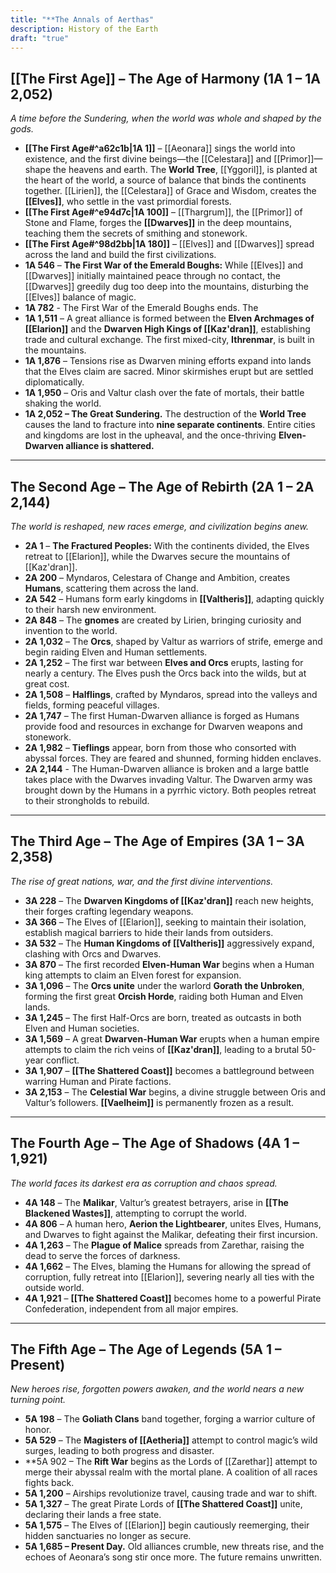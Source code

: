 ```yaml
---
title: "**The Annals of Aerthas"
description: History of the Earth
draft: "true"
---
```


## **[[The First Age]] – The Age of Harmony (1A 1 – 1A 2,052)**

_A time before the Sundering, when the world was whole and shaped by the gods._

- **[[The First Age#^a62c1b|1A 1]]** – [[Aeonara]] sings the world into existence, and the first divine beings—the [[Celestara]] and [[Primor]]—shape the heavens and earth. The **World Tree**, [[Yggoril]], is planted at the heart of the world, a source of balance that binds the continents together. [[Lirien]], the [[Celestara]] of Grace and Wisdom, creates the **[[Elves]]**, who settle in the vast primordial forests.
- **[[The First Age#^e94d7c|1A 100]]** – [[Thargrum]], the [[Primor]] of Stone and Flame, forges the **[[Dwarves]]** in the deep mountains, teaching them the secrets of smithing and stonework.
- **[[The First Age#^98d2bb|1A 180]]** – [[Elves]] and [[Dwarves]] spread across the land and build the first civilizations.
- **1A 546** – **The First War of the Emerald Boughs:** While [[Elves]] and [[Dwarves]] initially maintained peace through no contact, the [[Dwarves]] greedily dug too deep into the mountains, disturbing the [[Elves]] balance of magic. 
- **1A 782** - The First War of the Emerald Boughs ends. The 
- **1A 1,511** – A great alliance is formed between the **Elven Archmages of [[Elarion]]** and the **Dwarven High Kings of [[Kaz'dran]]**, establishing trade and cultural exchange. The first mixed-city, **Ithrenmar**, is built in the mountains.
- **1A 1,876** – Tensions rise as Dwarven mining efforts expand into lands that the Elves claim are sacred. Minor skirmishes erupt but are settled diplomatically.
- **1A 1,950** – Oris and Valtur clash over the fate of mortals, their battle shaking the world.
- **1A 2,052 – The Great Sundering.** The destruction of the **World Tree** causes the land to fracture into **nine separate continents**. Entire cities and kingdoms are lost in the upheaval, and the once-thriving **Elven-Dwarven alliance is shattered.**

---

## **The Second Age – The Age of Rebirth (2A 1 – 2A 2,144)**

_The world is reshaped, new races emerge, and civilization begins anew._

- **2A 1** – **The Fractured Peoples:** With the continents divided, the Elves retreat to [[Elarion]], while the Dwarves secure the mountains of [[Kaz'dran]].
- **2A 200** – Myndaros, Celestara of Change and Ambition, creates **Humans**, scattering them across the land.
- **2A 542** – Humans form early kingdoms in **[[Valtheris]]**, adapting quickly to their harsh new environment.
- **2A 848** – The **gnomes** are created by Lirien, bringing curiosity and invention to the world.
- **2A 1,032** – The **Orcs**, shaped by Valtur as warriors of strife, emerge and begin raiding Elven and Human settlements.
- **2A 1,252** – The first war between **Elves and Orcs** erupts, lasting for nearly a century. The Elves push the Orcs back into the wilds, but at great cost.
- **2A 1,508** – **Halflings**, crafted by Myndaros, spread into the valleys and fields, forming peaceful villages.
- **2A 1,747** – The first Human-Dwarven alliance is forged as Humans provide food and resources in exchange for Dwarven weapons and stonework.
- **2A 1,982** – **Tieflings** appear, born from those who consorted with abyssal forces. They are feared and shunned, forming hidden enclaves.
- **2A 2,144** - The Human-Dwarven alliance is broken and a large battle takes place with the Dwarves invading Valtur. The Dwarven army was brought down by the Humans in a pyrrhic victory. Both peoples retreat to their strongholds to rebuild.

---

## **The Third Age – The Age of Empires (3A 1 – 3A 2,358)**

_The rise of great nations, war, and the first divine interventions._

- **3A 228** – The **Dwarven Kingdoms of [[Kaz'dran]]** reach new heights, their forges crafting legendary weapons.
- **3A 366** – The Elves of [[Elarion]], seeking to maintain their isolation, establish magical barriers to hide their lands from outsiders.
- **3A 532** – The **Human Kingdoms of [[Valtheris]]** aggressively expand, clashing with Orcs and Dwarves.
- **3A 870** – The first recorded **Elven-Human War** begins when a Human king attempts to claim an Elven forest for expansion.
- **3A 1,096** – The **Orcs unite** under the warlord **Gorath the Unbroken**, forming the first great **Orcish Horde**, raiding both Human and Elven lands.
- **3A 1,245** – The first Half-Orcs are born, treated as outcasts in both Elven and Human societies.
- **3A 1,569** – A great **Dwarven-Human War** erupts when a human empire attempts to claim the rich veins of **[[Kaz'dran]]**, leading to a brutal 50-year conflict.
- **3A 1,907** – **[[The Shattered Coast]]** becomes a battleground between warring Human and Pirate factions.
- **3A 2,153** – The **Celestial War** begins, a divine struggle between Oris and Valtur’s followers. **[[Vaelheim]]** is permanently frozen as a result.

---

## **The Fourth Age – The Age of Shadows (4A 1 – 1,921)**

_The world faces its darkest era as corruption and chaos spread._

- **4A 148** – The **Malikar**, Valtur’s greatest betrayers, arise in **[[The Blackened Wastes]]**, attempting to corrupt the world.
- **4A 806** – A human hero, **Aerion the Lightbearer**, unites Elves, Humans, and Dwarves to fight against the Malikar, defeating their first incursion.
- **4A 1,263** – The **Plague of Malice** spreads from Zarethar, raising the dead to serve the forces of darkness.
- **4A 1,662** – The Elves, blaming the Humans for allowing the spread of corruption, fully retreat into [[Elarion]], severing nearly all ties with the outside world.
- **4A 1,921** – **[[The Shattered Coast]]** becomes home to a powerful Pirate Confederation, independent from all major empires.

---

## **The Fifth Age – The Age of Legends (5A 1 – Present)**

_New heroes rise, forgotten powers awaken, and the world nears a new turning point._

- **5A 198** – The **Goliath Clans** band together, forging a warrior culture of honor.
- **5A 529** – The **Magisters of [[Aetheria]]** attempt to control magic’s wild surges, leading to both progress and disaster.
- **5A 902 – The **Rift War** begins as the Lords of [[Zarethar]] attempt to merge their abyssal realm with the mortal plane. A coalition of all races fights back.
- **5A 1,200** – Airships revolutionize travel, causing trade and war to shift.
- **5A 1,327** – The great Pirate Lords of **[[The Shattered Coast]]** unite, declaring their lands a free state.
- **5A 1,575** – The Elves of [[Elarion]] begin cautiously reemerging, their hidden sanctuaries no longer as secure.
- **5A 1,685 – Present Day.** Old alliances crumble, new threats rise, and the echoes of Aeonara’s song stir once more. The future remains unwritten.